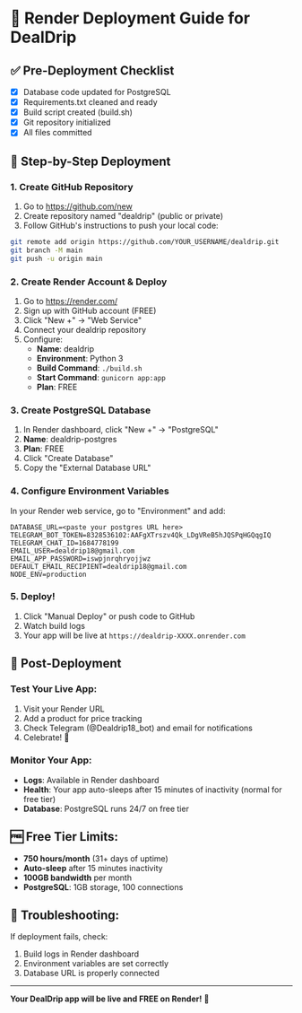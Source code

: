 # 🚀 Render Deployment Guide for DealDrip

## ✅ Pre-Deployment Checklist
- [x] Database code updated for PostgreSQL
- [x] Requirements.txt cleaned and ready
- [x] Build script created (build.sh)
- [x] Git repository initialized
- [x] All files committed

## 🚄 Step-by-Step Deployment

### 1. Create GitHub Repository
1. Go to https://github.com/new
2. Create repository named "dealdrip" (public or private)
3. Follow GitHub's instructions to push your local code:

```bash
git remote add origin https://github.com/YOUR_USERNAME/dealdrip.git
git branch -M main  
git push -u origin main
```

### 2. Create Render Account & Deploy
1. Go to https://render.com/
2. Sign up with GitHub account (FREE)
3. Click "New +" → "Web Service"
4. Connect your dealdrip repository
5. Configure:
   - **Name**: dealdrip
   - **Environment**: Python 3
   - **Build Command**: `./build.sh`
   - **Start Command**: `gunicorn app:app`
   - **Plan**: FREE

### 3. Create PostgreSQL Database
1. In Render dashboard, click "New +" → "PostgreSQL"
2. **Name**: dealdrip-postgres
3. **Plan**: FREE
4. Click "Create Database"
5. Copy the "External Database URL"

### 4. Configure Environment Variables
In your Render web service, go to "Environment" and add:

```
DATABASE_URL=<paste your postgres URL here>
TELEGRAM_BOT_TOKEN=8328536102:AAFgXTrszv4Qk_LDgVReB5hJQSPqHGQqgIQ
TELEGRAM_CHAT_ID=1684778199
EMAIL_USER=dealdrip18@gmail.com
EMAIL_APP_PASSWORD=iswpjnrqhryojjwz
DEFAULT_EMAIL_RECIPIENT=dealdrip18@gmail.com
NODE_ENV=production
```

### 5. Deploy!
1. Click "Manual Deploy" or push code to GitHub
2. Watch build logs
3. Your app will be live at `https://dealdrip-XXXX.onrender.com`

## 🎉 Post-Deployment

### Test Your Live App:
1. Visit your Render URL
2. Add a product for price tracking
3. Check Telegram (@Dealdrip18_bot) and email for notifications
4. Celebrate! 🎊

### Monitor Your App:
- **Logs**: Available in Render dashboard
- **Health**: Your app auto-sleeps after 15 minutes of inactivity (normal for free tier)
- **Database**: PostgreSQL runs 24/7 on free tier

## 🆓 Free Tier Limits:
- **750 hours/month** (31+ days of uptime)
- **Auto-sleep** after 15 minutes inactivity
- **100GB bandwidth** per month
- **PostgreSQL**: 1GB storage, 100 connections

## 🔧 Troubleshooting:
If deployment fails, check:
1. Build logs in Render dashboard
2. Environment variables are set correctly
3. Database URL is properly connected

---

**Your DealDrip app will be live and FREE on Render!** 🚀